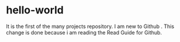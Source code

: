 # hello-world
It is the first of the many projects repository.
I am new to Github .
This change is done because i am reading the Read Guide for Github.
